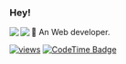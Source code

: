 ### Hey!
<img align="left" src="https://raw.githubusercontent.com/orhun/orhun/refs/heads/master/assets/ratatui-spin-dark.gif#gh-dark-mode-only">
<img align="left" src="https://raw.githubusercontent.com/orhun/orhun/refs/heads/master/assets/ratatui-spin-light.gif#gh-light-mode-only">




🦀 An Web developer.


 [![views](https://komarev.com/ghpvc/?username=kodoktempur666&style=flat&color=313131&label=views&abbreviated=true)](https://github.com/kodoktempur666)
[![CodeTime Badge](https://shields.jannchie.com/endpoint?style=flat-square&color=222&url=https%3A%2F%2Fapi.codetime.dev%2Fv3%2Fusers%2Fshield%3Fuid%3D32558)](https://codetime.dev)

